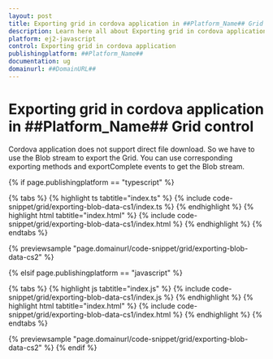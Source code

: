 ```yaml
---
layout: post
title: Exporting grid in cordova application in ##Platform_Name## Grid control | Syncfusion
description: Learn here all about Exporting grid in cordova application in Syncfusion ##Platform_Name## Grid control of Syncfusion Essential JS 2 and more.
platform: ej2-javascript
control: Exporting grid in cordova application 
publishingplatform: ##Platform_Name##
documentation: ug
domainurl: ##DomainURL##
---
```


# Exporting grid in cordova application in ##Platform_Name## Grid control

Cordova application does not support direct file download. So we have to use the Blob stream to export the Grid.
You can use corresponding exporting methods and exportComplete events to get the Blob stream.

{% if page.publishingplatform == "typescript" %}

 {% tabs %}
{% highlight ts tabtitle="index.ts" %}
{% include code-snippet/grid/exporting-blob-data-cs1/index.ts %}
{% endhighlight %}
{% highlight html tabtitle="index.html" %}
{% include code-snippet/grid/exporting-blob-data-cs1/index.html %}
{% endhighlight %}
{% endtabs %}
        
{% previewsample "page.domainurl/code-snippet/grid/exporting-blob-data-cs2" %}

{% elsif page.publishingplatform == "javascript" %}

{% tabs %}
{% highlight js tabtitle="index.js" %}
{% include code-snippet/grid/exporting-blob-data-cs1/index.js %}
{% endhighlight %}
{% highlight html tabtitle="index.html" %}
{% include code-snippet/grid/exporting-blob-data-cs1/index.html %}
{% endhighlight %}
{% endtabs %}

{% previewsample "page.domainurl/code-snippet/grid/exporting-blob-data-cs2" %}
{% endif %}
